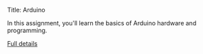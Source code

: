 Title: Arduino

In this assignment, you'll learn the basics of Arduino hardware and
programming.


[Full details](assignments/2017-09-26.html)